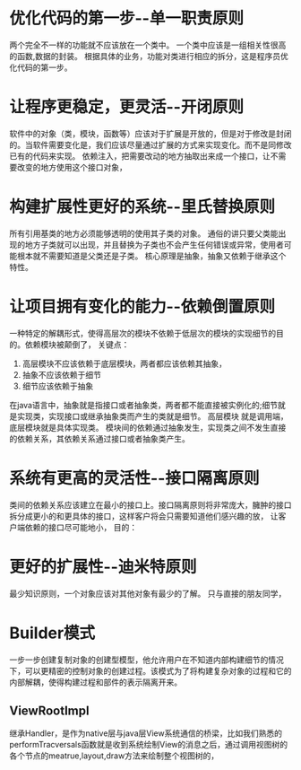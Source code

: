 # 优化代码的第一步--单一职责原则
两个完全不一样的功能就不应该放在一个类中。
一个类中应该是一组相关性很高的函数,数据的封装。
根据具体的业务，功能对类进行相应的拆分，这是程序员优化代码的第一步。
# 让程序更稳定，更灵活--开闭原则
软件中的对象（类，模块，函数等）应该对于扩展是开放的，但是对于修改是封闭的。当软件需要变化是，我们应该尽量通过扩展的方式来实现变化。而不是同修改已有的代码来实现。
依赖注入，把需要改动的地方抽取出来成一个接口，让不需要改变的地方使用这个接口对象，

# 构建扩展性更好的系统--里氏替换原则
所有引用基类的地方必须能够透明的使用其子类的对象。
通俗的讲只要父类能出现的地方子类就可以出现，并且替换为子类也不会产生任何错误或异常，使用者可能根本就不需要知道是父类还是子类。
核心原理是抽象，抽象又依赖于继承这个特性。
# 让项目拥有变化的能力--依赖倒置原则
一种特定的解耦形式，使得高层次的模块不依赖于低层次的模块的实现细节的目的。依赖模块被颠倒了，
关键点：
1. 高层模块不应该依赖于底层模块，两者都应该依赖其抽象，
2. 抽象不应该依赖于细节
3. 细节应该依赖于抽象

在java语言中，抽象就是指接口或者抽象类，两者都不能直接被实例化的;细节就是实现类，实现接口或继承抽象类而产生的类就是细节。
高层模块 就是调用端，底层模块就是具体实现类。
模块间的依赖通过抽象发生，实现类之间不发生直接的依赖关系，其依赖关系通过接口或者抽象类产生。

# 系统有更高的灵活性--接口隔离原则
类间的依赖关系应该建立在最小的接口上。接口隔离原则将非常庞大，臃肿的接口拆分成更小的和更具体的接口，这样客户将会只需要知道他们感兴趣的放，
让客户端依赖的接口尽可能地小，
目的：
# 更好的扩展性--迪米特原则
最少知识原则，一个对象应该对其他对象有最少的了解。
只与直接的朋友同学，

# Builder模式
一步一步创建复制对象的创建型模型，他允许用户在不知道内部构建细节的情况下，可以更精密的控制对象的创建过程。该模式为了将构建复杂对象的过程和它的内部解耦，使得构建过程和部件的表示隔离开来。

## ViewRootImpl
继承Handler，是作为native层与java层View系统通信的桥梁，比如我们熟悉的performTracversals函数就是收到系统绘制View的消息之后，通过调用视图树的各个节点的meatrue,layout,draw方法来绘制整个视图树的，
